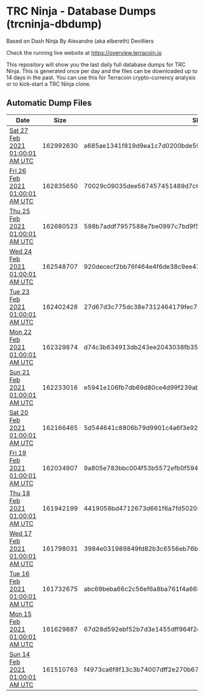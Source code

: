 # TRC Ninja - Database Dumps (trcninja-dbdump)
Based on Dash Ninja By Alexandre (aka elbereth) Devilliers

Check the running live website at https://overview.terracoin.io

This repository will show you the last daily full database dumps for TRC Ninja. This is generated once per day and the files can be downloaded up to 14 days in the past.
You can use this for Terracoin crypto-currency analysis or to kick-start a TRC Ninja clone.


## Automatic Dump Files
| Date | Size | SHA256 |
|--|--|--|
| [Sat 27 Feb 2021 01:00:01 AM UTC](https://transfer.sh/U4QLi/trcninja-dbdump-20210227010001.tar.bz2) | 162992630 | a685ae1341f819d9ea1c7d0200bde595fef040c7b2850e29c1562e3296518327 | 
| [Fri 26 Feb 2021 01:00:01 AM UTC](https://transfer.sh/u0EiI/trcninja-dbdump-20210226010001.tar.bz2) | 162835650 | 70029c09035dee567457451489d7c65634059ecf8b4cf845381b6b7bbef32da3 | 
| [Thu 25 Feb 2021 01:00:01 AM UTC](https://transfer.sh/gCN4j/trcninja-dbdump-20210225010001.tar.bz2) | 162680523 | 598b7addf7957588e7be0997c7bd9f531d8796386d077312efdb59cf0aa929fc | 
| [Wed 24 Feb 2021 01:00:01 AM UTC](https://transfer.sh/e9VFg/trcninja-dbdump-20210224010001.tar.bz2) | 162548707 | 920dececf2bb76f464e4f6de38c9ee4747e7316aa382e030e30a78a0073ed34b | 
| [Tue 23 Feb 2021 01:00:01 AM UTC](https://transfer.sh/lhojF/trcninja-dbdump-20210223010001.tar.bz2) | 162402428 | 27d67d3c775dc38e7312464179fec7d9fd43cfc521068e703c2616f9f161ad40 | 
| [Mon 22 Feb 2021 01:00:01 AM UTC](https://transfer.sh/2ludH/trcninja-dbdump-20210222010001.tar.bz2) | 162329874 | d74c3b634913db243ee2043038fb3540af9ad342bbee4eb1a5d4db693f9d1039 | 
| [Sun 21 Feb 2021 01:00:01 AM UTC](https://transfer.sh/JdnGy/trcninja-dbdump-20210221010001.tar.bz2) | 162233016 | e5941e106fb7db69d80ce4d99f239ab236c4702d10735c0c4da56e57b7b64510 | 
| [Sat 20 Feb 2021 01:00:01 AM UTC](https://transfer.sh/yzxvd/trcninja-dbdump-20210220010001.tar.bz2) | 162166465 | 5d544641c8806b79d9901c4a6f3e92e6541a67fb4204242c7097bbc2685ff608 | 
| [Fri 19 Feb 2021 01:00:01 AM UTC](https://transfer.sh/aSpNU/trcninja-dbdump-20210219010001.tar.bz2) | 162034907 | 9a805e783bbc004f53b5572efb0f5942241efc9b47cfe4d40600315e3e783bd9 | 
| [Thu 18 Feb 2021 01:00:01 AM UTC](https://transfer.sh/4z3rX/trcninja-dbdump-20210218010001.tar.bz2) | 161942199 | 4419058bd4712673d661f6a7fd5020da7f5edc2d45b42c87f1091e9e16f120ab | 
| [Wed 17 Feb 2021 01:00:01 AM UTC](https://transfer.sh/kyIW6/trcninja-dbdump-20210217010001.tar.bz2) | 161798031 | 3984e031989849fd82b3c6556eb76b85842f4e696552d2ce00500b40dafad0bb | 
| [Tue 16 Feb 2021 01:00:01 AM UTC](https://transfer.sh/rfvVx/trcninja-dbdump-20210216010001.tar.bz2) | 161732675 | abc69beba66c2c56ef6a8ba761f4a66b397e3dac2ee46602af88ac76b56bf6aa | 
| [Mon 15 Feb 2021 01:00:01 AM UTC](https://transfer.sh/63s7K/trcninja-dbdump-20210215010001.tar.bz2) | 161629887 | 67d28d592ebf52b7d3e1455dff964f2d484c8122401d3538886271baebf24d96 | 
| [Sun 14 Feb 2021 01:00:01 AM UTC](https://transfer.sh/wAhuu/trcninja-dbdump-20210214010001.tar.bz2) | 161510763 | f4973ca6f8f13c3b74007dff2e270b67399734787de6f68785b3e1b250b626bc | 
